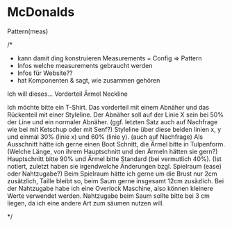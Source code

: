 # McDonalds

Pattern(meas)

/*

- kann damit ding konstruieren
Measurements + Config => Pattern
- Infos welche measurements gebraucht werden
- Infos für Website??
- hat Komponenten & sagt, wie zusammen gehören

Ich will dieses...
Vorderteil
Ärmel
Neckline




Ich möchte bitte ein T-Shirt. Das vorderteil mit einem Abnäher und das Rückenteil mit 
einer Styleline. Der Abnäher soll auf der Linie X sein bei 50% der Line und ein 
normaler Abnäher. (ggf. letzten Satz auch auf Nachfrage wie bei mit Ketschup oder mit Senf?)
Styleline über diese beiden linien x, y und einmal 30% (linie x) und 60% (linie y). 
(auch auf Nachfrage) 
Als Ausschnitt hätte ich gerne einen Boot Schnitt, die Ärmel bitte in Tulpenform.
(Welche Länge, von ihrem Hauptschnitt und den Ärmeln hätten sie gern?) Hauptschnitt 
bitte 90% und Ärmel bitte Standard (bei vermutlich 40%).
(Ist notiert, zuletzt haben sie irgendwelche Änderungen bzgl. Spielraum (ease) oder 
Nahtzugabe?) Beim Spielraum hätte ich gerne um die Brust nur 2cm zusätzlich,
Taille bleibt so, beim Saum gerne insgesamt 12cm zusäzlich.
Bei der Nahtzugabe habe ich eine Overlock Maschine, also können kleinere Werte 
verwendet werden. Nahtzugabe beim Saum sollte bitte bei 3 cm liegen, da ich eine andere
Art zum säumen nutzen will. 

*/